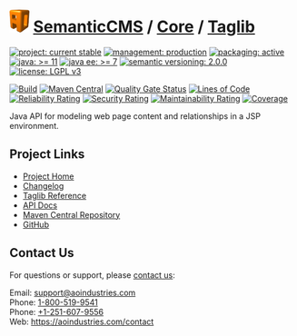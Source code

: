 # [<img src="ao-logo.png" alt="AO Logo" width="35" height="40">](https://github.com/ao-apps) [SemanticCMS](https://github.com/ao-apps/semanticcms) / [Core](https://github.com/ao-apps/semanticcms-core) / [Taglib](https://github.com/ao-apps/semanticcms-core-taglib)

[![project: current stable](https://semanticcms.com/ao-badges/project-current-stable.svg)](https://aoindustries.com/life-cycle#project-current-stable)
[![management: production](https://semanticcms.com/ao-badges/management-production.svg)](https://aoindustries.com/life-cycle#management-production)
[![packaging: active](https://semanticcms.com/ao-badges/packaging-active.svg)](https://aoindustries.com/life-cycle#packaging-active)  
[![java: &gt;= 11](https://semanticcms.com/ao-badges/java-11.svg)](https://docs.oracle.com/en/java/javase/11/)
[![java ee: &gt;= 7](https://semanticcms.com/ao-badges/javaee-7.svg)](https://docs.oracle.com/javaee/7/)
[![semantic versioning: 2.0.0](https://semanticcms.com/ao-badges/semver-2.0.0.svg)](http://semver.org/spec/v2.0.0.html)
[![license: LGPL v3](https://semanticcms.com/ao-badges/license-lgpl-3.0.svg)](https://www.gnu.org/licenses/lgpl-3.0)

[![Build](https://github.com/ao-apps/semanticcms-core-taglib/workflows/Build/badge.svg?branch=1.x)](https://github.com/ao-apps/semanticcms-core-taglib/actions?query=workflow%3ABuild)
[![Maven Central](https://maven-badges.herokuapp.com/maven-central/com.semanticcms/semanticcms-core-taglib/badge.svg)](https://maven-badges.herokuapp.com/maven-central/com.semanticcms/semanticcms-core-taglib)
[![Quality Gate Status](https://sonarcloud.io/api/project_badges/measure?branch=1.x&project=com.semanticcms%3Asemanticcms-core-taglib&metric=alert_status)](https://sonarcloud.io/dashboard?branch=1.x&id=com.semanticcms%3Asemanticcms-core-taglib)
[![Lines of Code](https://sonarcloud.io/api/project_badges/measure?branch=1.x&project=com.semanticcms%3Asemanticcms-core-taglib&metric=ncloc)](https://sonarcloud.io/component_measures?branch=1.x&id=com.semanticcms%3Asemanticcms-core-taglib&metric=ncloc)  
[![Reliability Rating](https://sonarcloud.io/api/project_badges/measure?branch=1.x&project=com.semanticcms%3Asemanticcms-core-taglib&metric=reliability_rating)](https://sonarcloud.io/component_measures?branch=1.x&id=com.semanticcms%3Asemanticcms-core-taglib&metric=Reliability)
[![Security Rating](https://sonarcloud.io/api/project_badges/measure?branch=1.x&project=com.semanticcms%3Asemanticcms-core-taglib&metric=security_rating)](https://sonarcloud.io/component_measures?branch=1.x&id=com.semanticcms%3Asemanticcms-core-taglib&metric=Security)
[![Maintainability Rating](https://sonarcloud.io/api/project_badges/measure?branch=1.x&project=com.semanticcms%3Asemanticcms-core-taglib&metric=sqale_rating)](https://sonarcloud.io/component_measures?branch=1.x&id=com.semanticcms%3Asemanticcms-core-taglib&metric=Maintainability)
[![Coverage](https://sonarcloud.io/api/project_badges/measure?branch=1.x&project=com.semanticcms%3Asemanticcms-core-taglib&metric=coverage)](https://sonarcloud.io/component_measures?branch=1.x&id=com.semanticcms%3Asemanticcms-core-taglib&metric=Coverage)

Java API for modeling web page content and relationships in a JSP environment.

## Project Links
* [Project Home](https://semanticcms.com/core/taglib/)
* [Changelog](https://semanticcms.com/core/taglib/changelog)
* [Taglib Reference](https://semanticcms.com/core/taglib/semanticcms-core.tld/)
* [API Docs](https://semanticcms.com/core/taglib/apidocs/)
* [Maven Central Repository](https://central.sonatype.com/artifact/com.semanticcms/semanticcms-core-taglib)
* [GitHub](https://github.com/ao-apps/semanticcms-core-taglib)

## Contact Us
For questions or support, please [contact us](https://aoindustries.com/contact):

Email: [support@aoindustries.com](mailto:support@aoindustries.com)  
Phone: [1-800-519-9541](tel:1-800-519-9541)  
Phone: [+1-251-607-9556](tel:+1-251-607-9556)  
Web: https://aoindustries.com/contact
